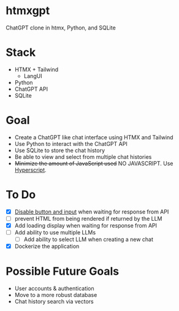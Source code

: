 # htmxgpt

ChatGPT clone in htmx, Python, and SQLite

# Stack
* HTMX + Tailwind
  + LangUI
* Python
* ChatGPT API
* SQLite
# Goal
* Create a ChatGPT like chat interface using HTMX and Tailwind
* Use Python to interact with the ChatGPT API
* Use SQLite to store the chat history
* Be able to view and select from multiple chat histories
* ~~Minimize the amount of JavaScript used~~ NO JAVASCRIPT. Use [Hyperscript](https://hyperscript.org/).
# To Do
* [x] [Disable button and input](https://hyperscript.org/cookbook/#40-disable-btn-during-request) when waiting for response from API
* [ ] prevent HTML from being rendered if returned by the LLM
* [x] Add loading display when waiting for response from API
* [ ] Add ability to use multiple LLMs
  + [ ] Add ability to select LLM when creating a new chat
* [x] Dockerize the application
# Possible Future Goals
* User accounts & authentication
* Move to a more robust database
* Chat history search via vectors
